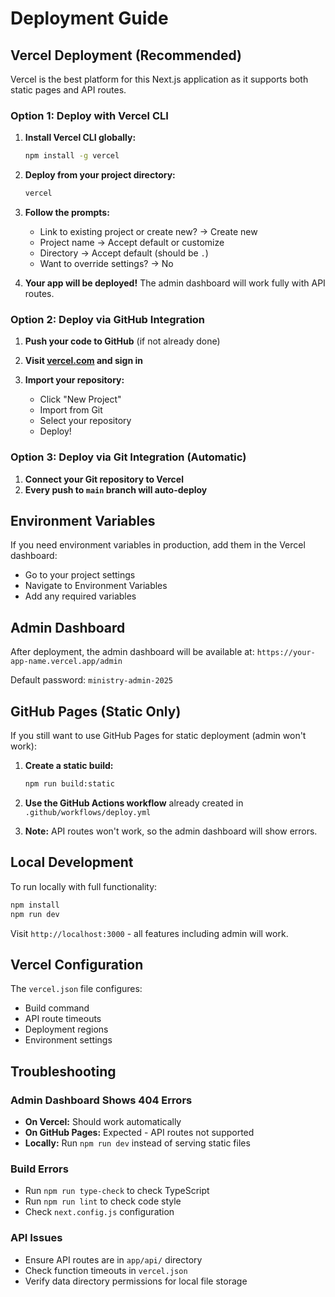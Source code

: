 # Deployment Guide

## Vercel Deployment (Recommended)

Vercel is the best platform for this Next.js application as it supports both static pages and API routes.

### Option 1: Deploy with Vercel CLI

1. **Install Vercel CLI globally:**
   ```bash
   npm install -g vercel
   ```

2. **Deploy from your project directory:**
   ```bash
   vercel
   ```
   
3. **Follow the prompts:**
   - Link to existing project or create new? → Create new
   - Project name → Accept default or customize
   - Directory → Accept default (should be `.`)
   - Want to override settings? → No

4. **Your app will be deployed!** The admin dashboard will work fully with API routes.

### Option 2: Deploy via GitHub Integration

1. **Push your code to GitHub** (if not already done)

2. **Visit [vercel.com](https://vercel.com) and sign in**

3. **Import your repository:**
   - Click "New Project"
   - Import from Git
   - Select your repository
   - Deploy!

### Option 3: Deploy via Git Integration (Automatic)

1. **Connect your Git repository to Vercel**
2. **Every push to `main` branch will auto-deploy**

## Environment Variables

If you need environment variables in production, add them in the Vercel dashboard:
- Go to your project settings
- Navigate to Environment Variables
- Add any required variables

## Admin Dashboard

After deployment, the admin dashboard will be available at:
`https://your-app-name.vercel.app/admin`

Default password: `ministry-admin-2025`

## GitHub Pages (Static Only)

If you still want to use GitHub Pages for static deployment (admin won't work):

1. **Create a static build:**
   ```bash
   npm run build:static
   ```

2. **Use the GitHub Actions workflow** already created in `.github/workflows/deploy.yml`

3. **Note:** API routes won't work, so the admin dashboard will show errors.

## Local Development

To run locally with full functionality:
```bash
npm install
npm run dev
```

Visit `http://localhost:3000` - all features including admin will work.

## Vercel Configuration

The `vercel.json` file configures:
- Build command
- API route timeouts
- Deployment regions
- Environment settings

## Troubleshooting

### Admin Dashboard Shows 404 Errors
- **On Vercel:** Should work automatically
- **On GitHub Pages:** Expected - API routes not supported
- **Locally:** Run `npm run dev` instead of serving static files

### Build Errors
- Run `npm run type-check` to check TypeScript
- Run `npm run lint` to check code style
- Check `next.config.js` configuration

### API Issues
- Ensure API routes are in `app/api/` directory
- Check function timeouts in `vercel.json`
- Verify data directory permissions for local file storage